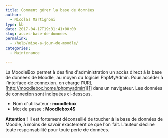 ```yaml
---
title: Comment gérer la base de données
author:
  - Nicolas Martignoni
type: kb
date: 2017-04-17T19:31:41+00:00
slug: acces-base-de-donnees
permalink:
  - /help/mise-a-jour-de-moodle/
categories:
  - Maintenance

---
```

La MoodleBox permet à des fins d'administration un accès direct à la base de données de Moodle, au moyen du logiciel PhpMyAdmin. Pour accéder à l'interface de connexion, on charge l'URL [http://moodlebox.home/phpmyadmin][1] dans un navigateur. Les données de connexion sont indiquées ci-dessous.

  * Nom d'utilisateur : __moodlebox__
  * Mot de passe : __Moodlebox4$__

__Attention !__ Il est fortement déconseillé de toucher à la base de données de Moodle, à moins de savoir exactement ce que l'on fait. L'auteur décline toute responsabilité pour toute perte de données.

 [1]: http://moodlebox.home/phpmyadmin
